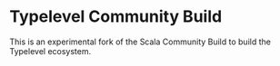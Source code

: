 Typelevel Community Build
=========================

This is an experimental fork of the Scala Community Build to build
the Typelevel ecosystem.
